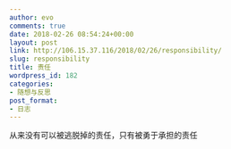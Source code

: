 ```yaml
---
author: evo
comments: true
date: 2018-02-26 08:54:24+00:00
layout: post
link: http://106.15.37.116/2018/02/26/responsibility/
slug: responsibility
title: 责任
wordpress_id: 182
categories:
- 随想与反思
post_format:
- 日志
---
```


从来没有可以被逃脱掉的责任，只有被勇于承担的责任
